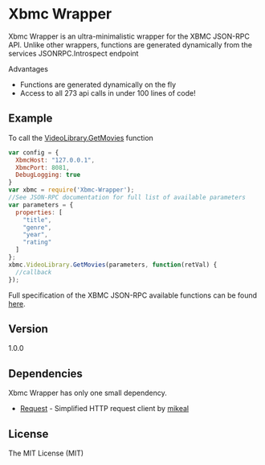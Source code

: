 ﻿Xbmc Wrapper
=========

Xbmc Wrapper is an ultra-minimalistic wrapper for the XBMC JSON-RPC API. Unlike other wrappers, functions are generated dynamically from the services JSONRPC.Introspect endpoint

Advantages

  - Functions are generated dynamically on the fly
  - Access to all 273 api calls in under 100 lines of code!
 
Example  
-------
 
To call the [VideoLibrary.GetMovies] function
```JavaScript
var config = {
  XbmcHost: "127.0.0.1",
  XbmcPort: 8081,
  DebugLogging: true
}
var xbmc = require('Xbmc-Wrapper');
//See JSON-RPC documentation for full list of available parameters
var parameters = {
  properties: [
    "title",
    "genre",
    "year",
    "rating"
  ]
};
xbmc.VideoLibrary.GetMovies(parameters, function(retVal) {
  //callback
});
```

Full specification of the XBMC JSON-RPC available functions can be found [here].


Version
----

1.0.0

Dependencies
-----------

Xbmc Wrapper has only one small dependency. 

* [Request] - Simplified HTTP request client by [mikeal]

License
----

The MIT License (MIT)

[Request]:https://github.com/mikeal/request
[mikeal]:https://github.com/mikeal
[VideoLibrary.GetMovies]:http://wiki.xbmc.org/?title=JSON-RPC_API/v6#VideoLibrary.GetMovies
[here]:http://wiki.xbmc.org/?title=JSON-RPC_API/v6
